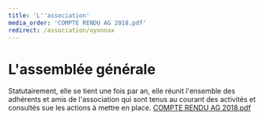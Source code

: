```yaml
---
title: 'L''association'
media_order: 'COMPTE RENDU AG 2018.pdf'
redirect: /association/oyonnax
---
```


# L'assemblée générale

Statutairement, elle se tient une fois par an, elle réunit l'ensemble des adhérents et amis de l'association qui sont tenus au courant des activités et consultés sue les actions à mettre en place.
[COMPTE RENDU AG 2018.pdf](COMPTE%20RENDU%20AG%202018.pdf)